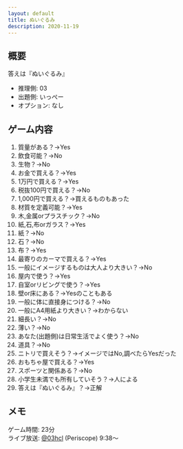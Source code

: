 ```yaml
---
layout: default
title: ぬいぐるみ
description: 2020-11-19
---
```


## 概要

答えは『ぬいぐるみ』

- 推理側: 03
- 出題側: いっぺー
- オプション: なし

## ゲーム内容

1. 質量がある？→Yes
2. 飲食可能？→No
3. 生物？→No
4. お金で買える？→Yes
5. 1万円で買える？→Yes
6. 税抜100円で買える？→No
7. 1,000円で買える？→買えるものもあった
8. 材質を定義可能？→Yes
9. 木,金属orプラスチック？→No
10. 紙,石,布orガラス？→Yes
11. 紙？→No
12. 石？→No
13. 布？→Yes
14. 最寄りのカーマで買える？→Yes
15. 一般にイメージするものは大人より大きい？→No
16. 屋内で使う？→Yes
17. 自室orリビングで使う？→Yes
18. 壁or床にある？→Yesのこともある
19. 一般に体に直接身につける？→No
20. 一般にA4用紙より大きい？→わからない
21. 細長い？→No
22. 薄い？→No
23. あなた(出題側)は日常生活でよく使う？→No
24. 道具？→No
25. ニトリで買えそう？→イメージではNo,調べたらYesだった
26. おもちゃ屋で買える？→Yes
27. スポーツと関係ある？→No
28. 小学生未満でも所有していそう？→人による
29. 答えは『ぬいぐるみ』？→正解

## メモ

ゲーム時間: 23分  
ライブ放送: [@03hcl](https://www.periscope.tv/03hcl/1rmxPzZBYAgGN?t=9m38s) (Periscope) 9:38～
